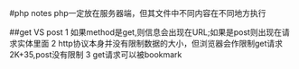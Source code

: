 #php notes
php一定放在服务器端，但其文件中不同内容在不同地方执行

##get VS post
1 如果method是get,则信息会出现在URL;如果是post则出现在请求实体里面
2 http协议本身并没有限制数据的大小，但浏览器会作限制get请求2K+35,post没有限制
3 get请求可以被bookmark


